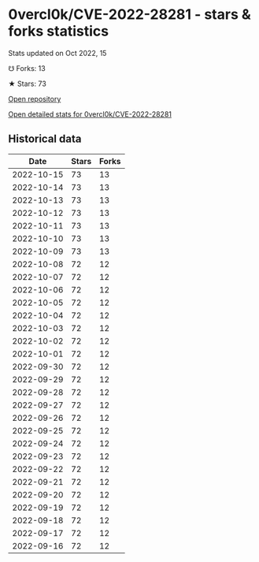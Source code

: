 # 0vercl0k/CVE-2022-28281 - stars & forks statistics

Stats updated on Oct 2022, 15

☋ Forks: 13

★ Stars: 73

[Open repository](https://github.com/0vercl0k/CVE-2022-28281)

[Open detailed stats for 0vercl0k/CVE-2022-28281](https://reviewgithub.com/rep/0vercl0k/CVE-2022-28281)

## Historical data
| Date | Stars | Forks |
|------|-------|-------|
| 2022-10-15 | 73 | 13 | 
| 2022-10-14 | 73 | 13 | 
| 2022-10-13 | 73 | 13 | 
| 2022-10-12 | 73 | 13 | 
| 2022-10-11 | 73 | 13 | 
| 2022-10-10 | 73 | 13 | 
| 2022-10-09 | 73 | 13 | 
| 2022-10-08 | 72 | 12 | 
| 2022-10-07 | 72 | 12 | 
| 2022-10-06 | 72 | 12 | 
| 2022-10-05 | 72 | 12 | 
| 2022-10-04 | 72 | 12 | 
| 2022-10-03 | 72 | 12 | 
| 2022-10-02 | 72 | 12 | 
| 2022-10-01 | 72 | 12 | 
| 2022-09-30 | 72 | 12 | 
| 2022-09-29 | 72 | 12 | 
| 2022-09-28 | 72 | 12 | 
| 2022-09-27 | 72 | 12 | 
| 2022-09-26 | 72 | 12 | 
| 2022-09-25 | 72 | 12 | 
| 2022-09-24 | 72 | 12 | 
| 2022-09-23 | 72 | 12 | 
| 2022-09-22 | 72 | 12 | 
| 2022-09-21 | 72 | 12 | 
| 2022-09-20 | 72 | 12 | 
| 2022-09-19 | 72 | 12 | 
| 2022-09-18 | 72 | 12 | 
| 2022-09-17 | 72 | 12 | 
| 2022-09-16 | 72 | 12 | 

